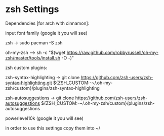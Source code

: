 # zsh Settings

Dependencies [for arch with cinnamon]:

input font family (google it you will see)

zsh -> sudo pacman -S zsh

oh-my-zsh --> sh -c "\$(wget https://raw.github.com/robbyrussell/oh-my-zsh/master/tools/install.sh -O -)"

zsh custom plugins:

zsh-syntax-highlighting -> git clone https://github.com/zsh-users/zsh-syntax-highlighting.git \${ZSH_CUSTOM:-~/.oh-my-zsh/custom}/plugins/zsh-syntax-highlighting

zsh-autosuggestions -> git clone https://github.com/zsh-users/zsh-autosuggestions \${ZSH_CUSTOM:-~/.oh-my-zsh/custom}/plugins/zsh-autosuggestions

powerlevel10k (google it you will see)

in order to use this settings copy them into
~/
